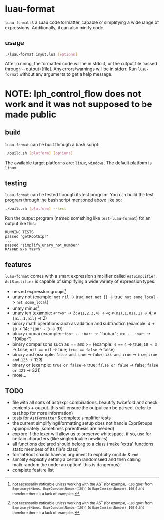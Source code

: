 # luau-format

`luau-format` is a Luau code formatter, capable of simplifying a wide range of expressions. Additionally, it can also minify code.

## usage
```sh
./luau-format input.lua [options]
```
After running, the formatted code will be in stdout, or the output file passed through --output=[file]. Any errors/warnings will be in stderr.
Run `luau-format` without any arguments to get a help message.

# NOTE: lph_control_flow does not work and it was not supposed to be made public

## build
`luau-format` can be built through a bash script:
```sh
./build.sh [platform] [options]
```
The available target platforms are: `linux`, `windows`. The default platform is `linux`.

## testing
`luau-format` can be tested through its test program. You can build the test program through the bash script mentioned above like so:
```sh
./build.sh [platform] --test
```
Run the output program (named something like `test-luau-format`) for an output like this:
```
RUNNING TESTS
passed 'getRootExpr'
...
passed 'simplify_unary_not_number'
PASSED 5/5 TESTS
```

## features

`luau-format` comes with a smart expression simplifier called `AstSimplifier`. `AstSimplifier` is capable of simplifying a wide variety of expression types:
* nested expression groups[^1]
* unary not (example: `not nil` -> true; `not not {}` -> true; `not some_local` -> `not some_local`)
* unary minus[^1]
* unary len (example: `#"foo"` -> 3; `#{1,2,3,4}` -> 4; `#{nil,1,nil,1}` -> 4; `#{nil,1,nil}` -> 2)
* binary math operations such as addition and subtraction (example: `4 + 10` -> 14; `"100" - 3` -> 97)
* binary concat (example: `"foo" .. "bar"` -> "foobar"; `100 .. "bar"` -> "100bar")
* binary comparisons such as == and >= (example: `4 == 4` -> true; `10 < 3` -> false; `nil == nil` -> true; `true == false` -> false)
* binary and (example: `false and true` -> false; `123 and true` -> true; `true and 123` -> 123)
* binary or (example: `true or false` -> true; `false or false` -> false; `false or 321` -> 321)
* more...

[^1]: <small> not necessarily noticable unless working with the AST (for example, `-100` goes from `ExprUnary(Minus, ExprConstantNumber(100))` to `ExprConstantNumber(-100)`) and therefore there is a lack of examples </small>

## TODO
* file with all sorts of ast/expr combinations. beautify twicefold and check contents + output. this will ensure the output can be parsed. (refer to test.hpp for more information)
* tests for `AstFormatter` & complete simplifier tests
* the current simplifying&formatting setup does not handle ExprGroups appropriately (sometimes parenthesis are needed)
* explore if the lexer will allow us to preserve whitespace. if so, use for certain characters (like single/double newlines)
* all functions declared should belong to a class (make 'extra' functions static members of its file's class)
* formatRoot should have an argument to explicitly omit `do` & `end`
* simplify explicitly setting a certain randomseed and then calling math.random (be under an option!! this is dangerous)
* complete feature list